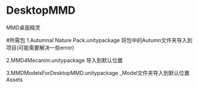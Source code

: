 # DesktopMMD
 MMD桌面精灵

#所需包
1.Autumnal Nature Pack.unitypackage
将包中的Autumn文件夹导入到项目(可能需要解决一些error)

2.MMD4Mecanim.unitypackage
导入到默认位置

3.MMDModelsForDesktopMMD.unitypackage
_Model文件夹导入到默认位置Assets
